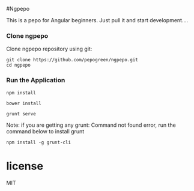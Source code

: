 #Ngpepo

This is a pepo for Angular beginners. Just pull it and start development....

### Clone ngpepo

Clone ngpepo repository using git:

```
git clone https://github.com/pepogreen/ngpepo.git
cd ngpepo
```
### Run the Application

```
npm install
```
```
bower install
```
```
grunt serve
```

Note: if you are getting any grunt: Command not found error, run the command below to install grunt

```
npm install -g grunt-cli
```

# license

MIT